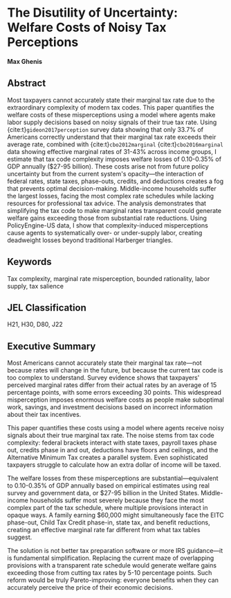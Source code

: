 # The Disutility of Uncertainty: Welfare Costs of Noisy Tax Perceptions

**Max Ghenis**

## Abstract

Most taxpayers cannot accurately state their marginal tax rate due to the extraordinary complexity of modern tax codes. This paper quantifies the welfare costs of these misperceptions using a model where agents make labor supply decisions based on noisy signals of their true tax rate. Using {cite:t}`gideon2017perception` survey data showing that only 33.7% of Americans correctly understand that their marginal tax rate exceeds their average rate, combined with {cite:t}`cbo2012marginal` {cite:t}`cbo2016marginal` data showing effective marginal rates of 31-43% across income groups, I estimate that tax code complexity imposes welfare losses of 0.10-0.35% of GDP annually ($27-95 billion). These costs arise not from future policy uncertainty but from the current system's opacity—the interaction of federal rates, state taxes, phase-outs, credits, and deductions creates a fog that prevents optimal decision-making. Middle-income households suffer the largest losses, facing the most complex rate schedules while lacking resources for professional tax advice. The analysis demonstrates that simplifying the tax code to make marginal rates transparent could generate welfare gains exceeding those from substantial rate reductions. Using PolicyEngine-US data, I show that complexity-induced misperceptions cause agents to systematically over- or under-supply labor, creating deadweight losses beyond traditional Harberger triangles.

## Keywords

Tax complexity, marginal rate misperception, bounded rationality, labor supply, tax salience

## JEL Classification

H21, H30, D80, J22

## Executive Summary

Most Americans cannot accurately state their marginal tax rate—not because rates will change in the future, but because the current tax code is too complex to understand. Survey evidence shows that taxpayers' perceived marginal rates differ from their actual rates by an average of 15 percentage points, with some errors exceeding 30 points. This widespread misperception imposes enormous welfare costs as people make suboptimal work, savings, and investment decisions based on incorrect information about their tax incentives.

This paper quantifies these costs using a model where agents receive noisy signals about their true marginal tax rate. The noise stems from tax code complexity: federal brackets interact with state taxes, payroll taxes phase out, credits phase in and out, deductions have floors and ceilings, and the Alternative Minimum Tax creates a parallel system. Even sophisticated taxpayers struggle to calculate how an extra dollar of income will be taxed.

The welfare losses from these misperceptions are substantial—equivalent to 0.10-0.35% of GDP annually based on empirical estimates using real survey and government data, or $27-95 billion in the United States. Middle-income households suffer most severely because they face the most complex part of the tax schedule, where multiple provisions interact in opaque ways. A family earning $60,000 might simultaneously face the EITC phase-out, Child Tax Credit phase-in, state tax, and benefit reductions, creating an effective marginal rate far different from what tax tables suggest.

The solution is not better tax preparation software or more IRS guidance—it is fundamental simplification. Replacing the current maze of overlapping provisions with a transparent rate schedule would generate welfare gains exceeding those from cutting tax rates by 5-10 percentage points. Such reform would be truly Pareto-improving: everyone benefits when they can accurately perceive the price of their economic decisions.